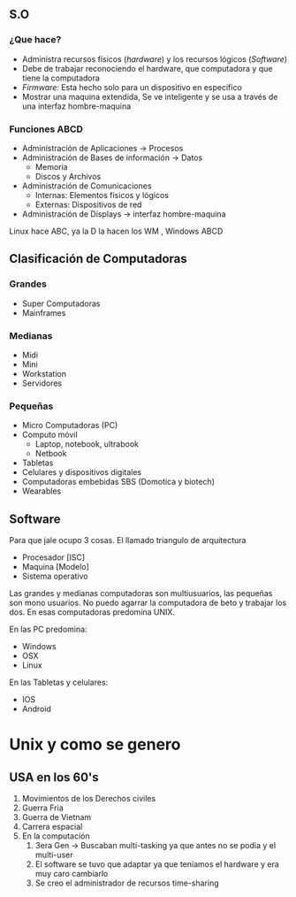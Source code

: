 ## S.O

### ¿Que hace?

- Administra recursos físicos (*hardware*) y los recursos lógicos      (*Software*)
- Debe de trabajar reconociendo el hardware, que computadora y que tiene la computadora
- *Firmware:* Esta hecho solo para un dispositivo en especifico
- Mostrar una maquina extendida, Se ve inteligente y se usa a través de una interfaz hombre-maquina
### Funciones ABCD

- Administración de Aplicaciones -> Procesos
- Administración de Bases de información -> Datos
	- Memoria
	- Discos y Archivos
- Administración de Comunicaciones
	- Internas: Elementos físicos y lógicos
	- Externas: Dispositivos de red
- Administración de Displays -> interfaz hombre-maquina

Linux hace ABC, ya la D la hacen los WM , Windows ABCD
## Clasificación de Computadoras
### Grandes
- Super Computadoras
- Mainframes
### Medianas
- Midi
- Mini
- Workstation
- Servidores
### Pequeñas
- Micro Computadoras (PC)
- Computo móvil
	- Laptop, notebook, ultrabook
	- Netbook
- Tabletas
- Celulares y dispositivos digitales
- Computadoras embebidas SBS (Domotica y biotech)
- Wearables
## Software

Para que jale ocupo 3 cosas. El llamado triangulo de arquitectura
- Procesador [ISC]
- Maquina [Modelo]
- Sistema operativo

Las grandes y medianas computadoras son multiusuarios, las pequeñas son mono usuarios. No puedo agarrar la computadora de beto y trabajar los dos. En esas computadoras predomina UNIX.

En las PC predomina:
- Windows
- OSX
- Linux

En las Tabletas y celulares:
- IOS
- Android

# Unix y como se genero
## USA en los 60's

1. Movimientos de los Derechos civiles
2. Guerra Fria
3. Guerra de Vietnam
4. Carrera espacial
5. En la computación
	1. 3era Gen -> Buscaban multi-tasking ya que antes no se podia y el multi-user
	2. El software se tuvo que adaptar ya que teníamos el hardware y era muy caro cambiarlo
	3. Se creo el administrador de recursos time-sharing